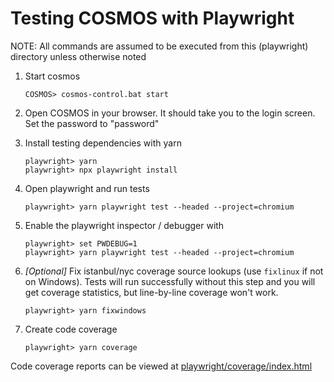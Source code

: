 # Testing COSMOS with Playwright

NOTE: All commands are assumed to be executed from this (playwright) directory unless otherwise noted

1.  Start cosmos

        COSMOS> cosmos-control.bat start

1.  Open COSMOS in your browser. It should take you to the login screen. Set the password to "password"

1.  Install testing dependencies with yarn

        playwright> yarn
        playwright> npx playwright install

1.  Open playwright and run tests

        playwright> yarn playwright test --headed --project=chromium

1.  Enable the playwright inspector / debugger with

        playwright> set PWDEBUG=1
        playwright> yarn playwright test --headed --project=chromium

1.  _[Optional]_ Fix istanbul/nyc coverage source lookups (use `fixlinux` if not on Windows).
    Tests will run successfully without this step and you will get coverage statistics, but line-by-line coverage won't work.

        playwright> yarn fixwindows

1.  Create code coverage

        playwright> yarn coverage

Code coverage reports can be viewed at [playwright/coverage/index.html](./coverage/index.html)
